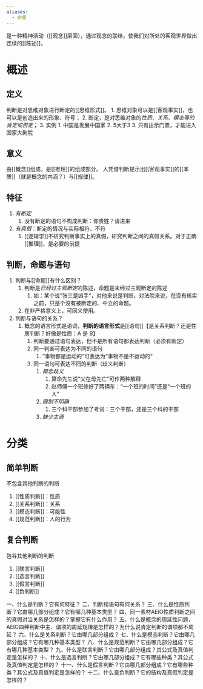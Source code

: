 ```yaml
---
aliases:
  - 命题
---
```

是一种精神活动（[[观念]]层面），通过观念的联结，使我们对所处的客观世界做出连续的[[陈述]]。
# 概述
## 定义
判断是对思维对象进行断定的[[思维形式]]。
	1. 思维对象可以是[[客观事实]]，也可以是创造出来的形象、符号；
	2. 断定，是对思维对象的*性质、关系、模态等的肯定或否定*；
	3. 实例
		1. 中国是发展中国家
		2. 5大于3
		3. 只有出示门票，才能进入国家大剧院
## 意义
由[[概念]]组成，是[[推理]]的组成部分。
人凭借判断提示出[[客观事实]]的[[本质]]（就是概念的内涵？）与[[规律]]。
## 特征
1. *有断定* 
	1. 没有断定的语句不构成判断：你贵姓？请进来
2. *有真假*：断定的情况与实际相符、不符
	1. [[逻辑学]]不研究判断事实上的真假，研究判断之间的真假关系。对于正确[[推理]]，是必要的前提
## 判断，命题与语句
1. 判断与[[命题]]有什么区别？
	1. 判断是*已经过主观断定*的陈述，命题是未经过主观断定的陈述
		1. 如：某个说”张三是凶手“，对他来说是判断，对法院来说，在没有核实之前，只是个没有被断定的、中立的命题。
	2. 在非严格意义上，可同义使用。
2. 判断与语句的关系？
	1. 概念的语言形式是语词，**判断的语言形式**是[[语句]]【是关系判断？还是性质判断？好像是性质：A 是 B】
		1. 判断要通过语句表达，但不是所有语句都表达判断（必须有断定）
		2. 同一判断可表达为不同的语句
			1. ”事物都是运动的“可表达为”事物不是不运动的“
		3. 同一语句可表达不同的判断（歧义判断）
			1. *概念歧义* 
				1. 算命先生说”父在母先亡“可作两种解释
				2. 赵师傅一个班修好了两辆车：“一个班的时间”还是“一个班的人”
			2. *限制不明确* 
				1. 三个科干部参加了考试：三个干部，还是三个科的干部
			3. *缺少主语* 

# 分类
## 简单判断
不包含其他判断的判断
1. [[性质判断]]：性质
2. [[关系判断]]：关系
3. [[模态判断]]：可能性
4. [[规范判断]]：人的行为
## 复合判断
包谷其他判断的判断
1. [[联言判断]] 
2. [[选言判断]] 
3. [[假言判断]] 
4. [[负判断]] 

一、什么是判断？它有何特征？
二、判断和语句有何关系？
三、什么是性质判断？它由哪几部分组成？它有哪几种基本类型？
四、同一素材AEIO性质判断之间的真假对当关系是怎样的？掌握它有什么作用？
五、什么是概念的周延性问题，AEIO四种判断中主、谓项的周延规律是怎样的？为什么说肯定判断的谓项都不周延？
六、什么是关系判断？它由哪几部分组成？
七、什么是模态判断？它由哪几部分组成？它有哪几种基本类型？
八、什么是规范判断？它由哪几部分组成？它有哪几种基本类型？
九、什么是联言判断？它由哪几部分组成？其公式及真值判定是怎样的？
十、什么是选言判断？它由哪几部分组成？它有哪些种类？其公式及真值判定是怎样的？
十一、什么是假言判断？它由哪几部分组成？它有哪些种类？其公式及真值判定是怎样的？
十二、什么是负判断？它的结构及真假判定是怎样的？